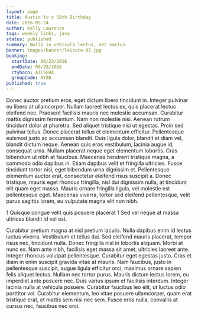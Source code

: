 ```yaml
---
layout: page
title: Austin Yu's 58th Birthday
date: 2016-05-24
author: Kelly Lawrence
tags: weekly links, java
status: published
summary: Nulla in vehicula lectus, nec varius.
banner: images/banner/leisure-05.jpg
booking:
  startDate: 08/23/2016
  endDate: 08/28/2016
  ctyhocn: ATLSFHX
  groupCode: AY5B
published: true
---
```

Donec auctor pretium eros, eget dictum libero tincidunt in. Integer pulvinar eu libero at ullamcorper. Nullam laoreet lectus ex, quis placerat lectus eleifend nec. Praesent facilisis mauris nec molestie accumsan. Curabitur mattis dignissim fermentum. Nam non molestie nisi. Aenean rutrum tincidunt dolor at pharetra. Sed aliquet tristique nisi ut egestas. Proin sed pulvinar tellus. Donec placerat tellus et elementum efficitur.
Pellentesque euismod justo ac accumsan blandit. Duis ligula dolor, blandit et diam vel, blandit dictum neque. Aenean quis eros vestibulum, lacinia augue id, consequat urna. Nullam placerat neque eget elementum lobortis. Cras bibendum ut nibh at faucibus. Maecenas hendrerit tristique magna, a commodo odio dapibus in. Etiam dapibus velit et fringilla ultricies. Fusce tincidunt tortor nisi, eget bibendum urna dignissim et. Pellentesque elementum auctor erat, consectetur eleifend risus suscipit a. Donec tristique, mauris eget rhoncus fringilla, nisl dui dignissim nulla, at tincidunt elit quam eget massa. Mauris ornare fringilla ligula, vel molestie est pellentesque eget. Maecenas viverra, tortor sed eleifend pellentesque, velit purus sagittis lorem, eu vulputate magna elit non nibh.

1 Quisque congue velit quis posuere placerat
1 Sed vel neque at massa ultrices blandit id vel est.

Curabitur pretium magna at nisl pretium iaculis. Nulla dapibus enim id lectus luctus viverra. Vestibulum et tellus dui. Sed eleifend mauris placerat, tempor risus nec, tincidunt nulla. Donec fringilla nisl in lobortis aliquam. Morbi at nunc ex. Nam ante nibh, facilisis eget massa sit amet, ultricies laoreet ante. Integer rhoncus volutpat pellentesque. Curabitur eget egestas justo. Cras et diam in enim suscipit gravida vitae at mauris. Nam faucibus, justo in pellentesque suscipit, augue ligula efficitur orci, maximus ornare sapien felis aliquet lectus.
Nullam nec tortor purus. Mauris dictum lectus lorem, eu imperdiet ante posuere nec. Duis varius ipsum et facilisis interdum. Integer lacinia nulla at vehicula posuere. Curabitur faucibus leo elit, ut luctus odio porttitor vel. Curabitur elementum, leo vitae posuere ullamcorper, quam erat tristique erat, et mattis sem nisi nec sem. Fusce eros nulla, convallis at cursus nec, faucibus nec orci.
